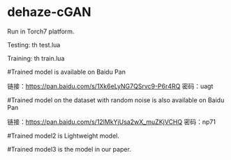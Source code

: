 # dehaze-cGAN
Run in Torch7 platform.

Testing:
th test.lua

Training:
th train.lua

#Trained model is available on Baidu Pan

链接：https://pan.baidu.com/s/1Xk6eLyNG7QSrvc9-P6r4RQ 密码：uagt

#Trained model on the dataset with random noise is also available on Baidu Pan

链接：https://pan.baidu.com/s/12lMkYjUsa2wX_muZKjVCHQ 密码：np71

#Trained model2 is Lightweight model.


#Trained model3 is the model in our paper.
